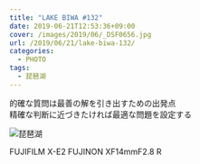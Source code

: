 ```yaml
---
title: "LAKE BIWA #132"
date: 2019-06-21T12:53:36+09:00
cover: /images/2019/06/_DSF0656.jpg
url: /2019/06/21/lake-biwa-132/
categories:
  - PHOTO
tags:
  - 琵琶湖
---
```

的確な質問は最善の解を引き出すための出発点  
精確な判断に近づきたければ最適な問題を設定する

![琵琶湖](/images/2019/06/_DSF0661.jpg "モノクロの琵琶湖")

FUJIFILM X-E2 FUJINON XF14mmF2.8 R
